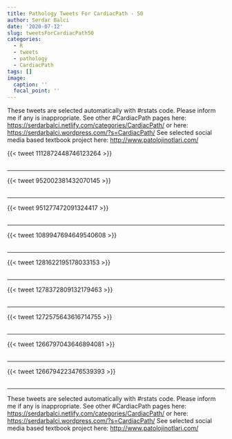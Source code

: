 ```yaml
---
title: Pathology Tweets For CardiacPath - 50
author: Serdar Balci
date: '2020-07-12'
slug: tweetsForCardiacPath50
categories:
  - R
  - tweets
  - pathology
  - CardiacPath
tags: []
image:
  caption: ''
  focal_point: ''
---
```



These tweets are selected automatically with #rstats code. Please inform me if any is inappropriate.
See other #CardiacPath pages here: https://serdarbalci.netlify.com/categories/CardiacPath/  or here: https://serdarbalci.wordpress.com/?s=CardiacPath/ 
See selected social media based textbook project here: http://www.patolojinotlari.com/

{{< tweet 1112872448746123264 >}}
<br>
<br>
<hr>
{{< tweet 952002381432070145 >}}
<br>
<br>
<hr>
{{< tweet 951277472091324417 >}}
<br>
<br>
<hr>
{{< tweet 1089947694649540608 >}}
<br>
<br>
<hr>
{{< tweet 1281622195178033153 >}}
<br>
<br>
<hr>
{{< tweet 1278372809132179463 >}}
<br>
<br>
<hr>
{{< tweet 1272575643616714755 >}}
<br>
<br>
<hr>
{{< tweet 1266797043646894081 >}}
<br>
<br>
<hr>
{{< tweet 1266794223476539393 >}}
<br>
<br>
<hr>


These tweets are selected automatically with #rstats code. Please inform me if any is inappropriate.
See other #CardiacPath pages here: https://serdarbalci.netlify.com/categories/CardiacPath/  or here: https://serdarbalci.wordpress.com/?s=CardiacPath/ 
See selected social media based textbook project here: http://www.patolojinotlari.com/
